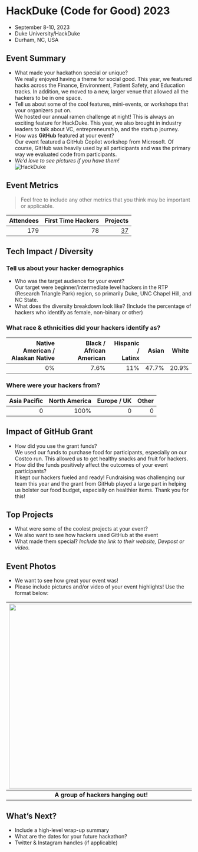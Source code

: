 # HackDuke (Code for Good) 2023
 - September 8-10, 2023 
 - Duke University/HackDuke
 - Durham, NC, USA

## Event Summary

- What made your hackathon special or unique? <br>
  We really enjoyed having a theme for social good. This year, we featured hacks across the Finance, Environment, Patient Safety, and Education tracks. In addition, we moved to a new, larger venue that allowed all the hackers to be in one space.
- Tell us about some of the cool features, mini-events, or workshops that your organizers put on. <br>
We hosted our annual ramen challenge at night! This is always an exciting feature for HackDuke. This year, we also brought in industry leaders to talk about VC, entrepreneurship, and the startup journey.
- How was **GitHub** featured at your event? <br>
Our event featured a GitHub Copilot workshop from Microsoft. Of course, GitHub was heavily used by all participants and was the primary way we evaluated code from participants.
- *We’d love to see pictures if you have them!* <br>
![HackDuke](https://hackduke.org/images/events/cfg2023.jpg)

## Event Metrics 
> Feel free to include any other metrics that you think may be important or applicable. 

| Attendees |First Time Hackers| Projects|
|---------------:|--------------:|------------:|
|179|78|[37]([https://abstracthacks.devpost.com/project-gallery](https://hackduke2023.devpost.com))| 

## Tech Impact / Diversity 

### Tell us about your hacker demographics
 - Who was the target audience for your event? <br>
Our target were beginner/intermediate level hackers in the RTP (Research Triangle Park) region, so primarily Duke, UNC Chapel Hill, and NC State.
 - What does the diversity breakdown look like? (Include the percentage of hackers who identify as female, non-binary or other) <br>

### What race & ethnicities did your hackers identify as?
| Native American / <br> Alaskan Native | Black / <br> African American | Hispanic / <br> Latinx | Asian | White |
|---------------:|--------------:|------------:|---------:|--------:|
|0%|7.6%|11%|47.7%|20.9%


### Where were your hackers from?
| Asia Pacific | North America | Europe / UK | Other |
|---------------:|--------------:|------------:|---------:|
|0|100%|0|0|

## Impact of GitHub Grant
- How did you use the grant funds? <br>
We used our funds to purchase food for participants, especially on our Costco run. This allowed us to get healthy snacks and fruit for hackers.
- How did the funds positively affect the outcomes of your event participants? <br>
It kept our hackers fueled and ready! Fundraising was challenging our team this year and the grant from GitHub played a large part in helping us bolster our food budget, especially on healthier items. Thank you for this!

## Top Projects

- What were some of the coolest projects at your event? <br> 
- We also want to see how hackers used GitHub at the event <br>
- What made them special? _Include the link to their website, Devpost or video._

## Event Photos

- We want to see how great your event was! <br>
- Please include pictures and/or video of your event highlights! Use the format below: 

| <img src="https://i1.wp.com/tecknoworks.com/wp-content/uploads/2020/01/hackathon-1.png" width="500" height="auto"> |
|:--:|
| <b> A group of hackers hanging out! </b>|

## What’s Next?
- Include a high-level wrap-up summary <br>
- What are the dates for your future hackathon? <br>
- Twitter & Instagram handles (if applicable)  
